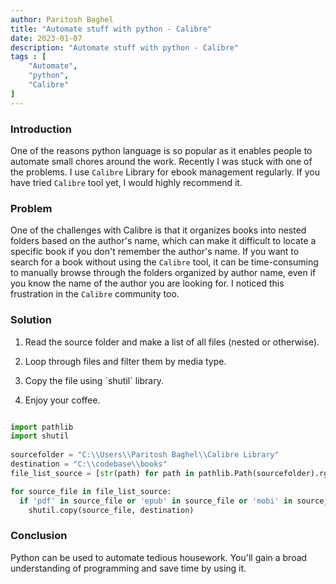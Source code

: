 ```yaml
---
author: Paritosh Baghel
title: "Automate stuff with python - Calibre"
date: 2023-01-07
description: "Automate stuff with python - Calibre"
tags : [
    "Automate",
    "python",
    "Calibre"
]
---
```


### Introduction

One of the reasons python language is so popular as it enables people to automate small chores around the work. Recently I was stuck with one of the problems. I use `Calibre` Library for ebook management regularly. If you have tried `Calibre` tool yet, I would highly recommend it.

### Problem

One of the challenges with Calibre is that it organizes books into nested folders based on the author's name, which can make it difficult to locate a specific book if you don't remember the author's name. If you want to search for a book without using the `Calibre` tool, it can be time-consuming to manually browse through the folders organized by author name, even if you know the name of the author you are looking for. I noticed this frustration in the `Calibre` community too.

### Solution

1. Read the source folder and make a list of all files (nested or otherwise).
    
2. Loop through files and filter them by media type.
    
3. Copy the file using \`shutil\` library.
    
4. Enjoy your coffee.
    

```python

import pathlib
import shutil
    
sourcefolder = "C:\\Users\\Paritosh Baghel\\Calibre Library"
destination = "C:\\codebase\\books"
file_list_source = [str(path) for path in pathlib.Path(sourcefolder).rglob("*.*") if path.is_file()]

for source_file in file_list_source:
  if 'pdf' in source_file or 'epub' in source_file or 'mobi' in source_file:
    shutil.copy(source_file, destination)

```

### Conclusion

Python can be used to automate tedious housework. You'll gain a broad understanding of programming and save time by using it.